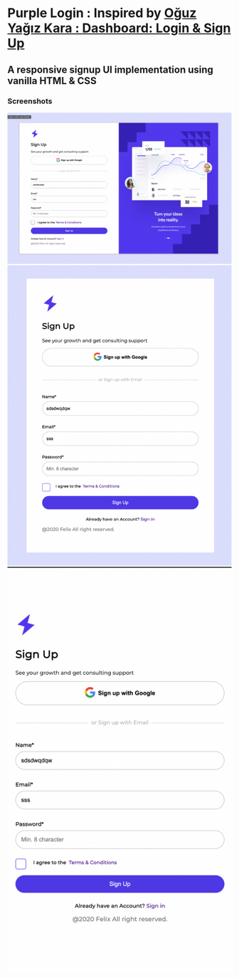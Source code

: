 # Purple Login : Inspired by [Oğuz Yağız Kara : Dashboard: Login & Sign Up](https://dribbble.com/shots/15392711-Dashboard-Login-Sign-Up)

## A responsive signup UI implementation using vanilla HTML & CSS

### Screenshots

![](./assets/images/screenshots/1.png)
![](./assets/images/screenshots/2.png)
![](./assets/images/screenshots/3.png)
